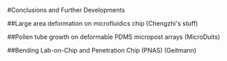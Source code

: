 #Conclusions and Further Developments

##Large area deformation on microfluidics chip (Chengzhi's stuff)

##Pollen tube growth on deformable PDMS micropost arrays (MicroDuits)

##Bending Lab-on-Chip and Penetration Chip (PNAS) (Geitmann)